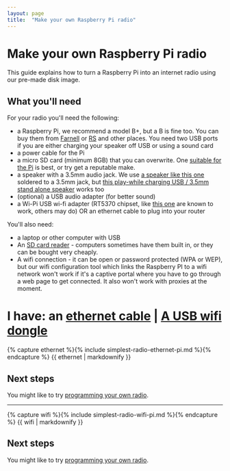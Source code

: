 ```yaml
---
layout: page
title:  "Make your own Raspberry Pi radio"
---
```


Make your own Raspberry Pi radio
===

This guide explains how to turn a Raspberry Pi into an internet radio using our pre-made disk image.

What you'll need
---

For your radio you'll need the following:

- a Raspberry Pi, we recommend a model B+, but a B is fine too. You can buy them from [Farnell](http://export.farnell.com/rp/order/) or [RS](http://uk.rs-online.com/web/generalDisplay.html?id=raspberrypi) and other places. You need two USB ports if you are either charging your speaker off USB or using a sound card
- a power cable for the Pi
- a micro SD card (minimum 8GB) that you can overwrite. One [suitable for the Pi](http://cpc.farnell.com/samsung/mmctr08gubch-rmlmk-farn-kit/memory-microsd-noobs-java-8gb/dp/SC13458) is best, or try get a reputable make.
- a speaker with a 3.5mm audio jack. We use [a speaker like this one](http://uk.farnell.com/visaton/2901/speaker-miniature-k50-8ohm/dp/4662064) soldered to a 3.5mm jack, but [this play-while charging USB / 3.5mm stand alone speaker](http://www.amazon.co.uk/Veho-Rechargeable-Speaker-iPods-Players/dp/B002CS2T4I/ref=sr_1_1) works too
- (optional) a USB audio adapter (for better sound)
- a Wi-Pi USB wi-fi adapter (RT5370 chipset, like [this one](http://cpc.farnell.com/1/1/110228-dongle-wifi-usb-raspberry-pi-wipi-element14.html) are known to work, others may do) OR an ethernet cable to plug into your router

You'll also need:

- a laptop or other computer with USB 
- An [SD card reader](https://www.google.co.uk/search?q=SD+card+reader) - computers sometimes have them built in, or they can be bought very cheaply.
- A wifi connection - it can be open or password protected (WPA or WEP), but our wifi configuration tool which links the Raspberry PI to a wifi network won't work if it's a captive portal where you have to go through a web page to get connected. It also won't work with proxies at the moment.

I have: an [ethernet cable](#ethernet) | [A USB wifi dongle](#wifi) 
===

<a name="ethernet"></a>

{% capture ethernet %}{% include simplest-radio-ethernet-pi.md %}{% endcapture %}
  {{ ethernet | markdownify }}

Next steps
--

You might like to try [programming your own radio](/help/tutorials/index.html#coding).

----

<a name="wifi"></a>

{% capture wifi %}{% include simplest-radio-wifi-pi.md %}{% endcapture %}
  {{ wifi | markdownify }}


Next steps
--

You might like to try [programming your own radio](/help/tutorials/index.html#coding).

